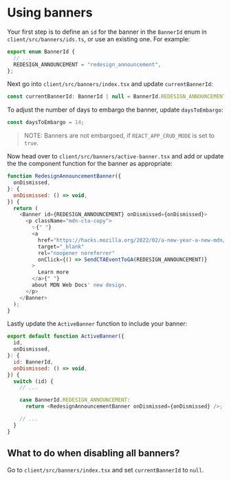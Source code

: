 # Using banners

Your first step is to define an `id` for the banner in the `BannerId` enum in
`client/src/banners/ids.ts`, or use an existing one. For example:

```js
export enum BannerId {
  // ...
  REDESIGN_ANNOUNCEMENT = "redesign_announcement",
};
```

Next go into `client/src/banners/index.tsx` and update `currentBannerId`:

```js
const currentBannerId: BannerId | null = BannerId.REDESIGN_ANNOUNCEMENT;
```

To adjust the number of days to embargo the banner, update `daysToEmbargo`:

```js
const daysToEmbargo = 14;
```

> NOTE: Banners are not embargoed, if `REACT_APP_CRUD_MODE` is set to `true`.

Now head over to `client/src/banners/active-banner.tsx` and add or update the
the component function for the banner as appropriate:

```js
function RedesignAnnouncementBanner({
  onDismissed,
}: {
  onDismissed: () => void,
}) {
  return (
    <Banner id={REDESIGN_ANNOUNCEMENT} onDismissed={onDismissed}>
      <p className="mdn-cta-copy">
        ✨{" "}
        <a
          href="https://hacks.mozilla.org/2022/02/a-new-year-a-new-mdn/"
          target="_blank"
          rel="noopener noreferrer"
          onClick={() => SendCTAEventToGA(REDESIGN_ANNOUNCEMENT)}
        >
          Learn more
        </a>{" "}
        about MDN Web Docs' new design.
      </p>
    </Banner>
  );
}
```

Lastly update the `ActiveBanner` function to include your banner:

```js
export default function ActiveBanner({
  id,
  onDismissed,
}: {
  id: BannerId,
  onDismissed: () => void,
}) {
  switch (id) {
    // ...

    case BannerId.REDESIGN_ANNOUNCEMENT:
      return <RedesignAnnouncementBanner onDismissed={onDismissed} />;

    // ...
  }
}
```

## What to do when disabling all banners?

Go to `client/src/banners/index.tsx` and set `currentBannerId` to `null`.
